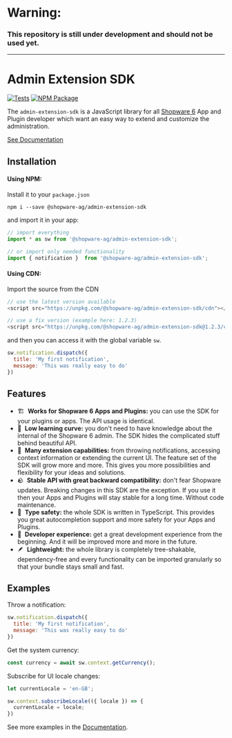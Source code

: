 # Warning:
### This repository is still under development and should not be used yet.
 
--------

# Admin Extension SDK
[![Tests](https://github.com/shopware/admin-extension-sdk/actions/workflows/tests.yml/badge.svg)](https://github.com/shopware/admin-extension-sdk/actions/workflows/tests.yml)
[![NPM Package](https://img.shields.io/npm/v/@shopware-ag/admin-extension-sdk)](https://www.npmjs.com/package/@shopware-ag/admin-extension-sdk)

The `admin-extension-sdk` is a JavaScript library for all [Shopware 6](https://github.com/shopware/platform) App and Plugin developer which want an easy way to extend and customize the administration.

[See Documentation](https://shopware.github.io/admin-extension-sdk/)

## Installation
#### Using NPM:
Install it to your `package.json`
```
npm i --save @shopware-ag/admin-extension-sdk
```

and import it in your app:
```js
// import everything
import * as sw from '@shopware-ag/admin-extension-sdk';

// or import only needed functionality
import { notification }  from '@shopware-ag/admin-extension-sdk';
```

#### Using CDN:
Import the source from the CDN

```js
// use the latest version available
<script src="https://unpkg.com/@shopware-ag/admin-extension-sdk/cdn"></script>

// use a fix version (example here: 1.2.3)
<script src="https://unpkg.com/@shopware-ag/admin-extension-sdk@1.2.3/cdn"></script>
```

and then you can access it with the global variable `sw`.

```js
sw.notification.dispatch({
  title: 'My first notification',
  message: 'This was really easy to do'
})
```

## Features
- 🏗  **Works for Shopware 6 Apps and Plugins:** you can use the SDK for your plugins or apps. The API usage is identical.
- 🎢  **Low learning curve:** you don't need to have knowledge about the internal of the Shopware 6 admin. The SDK hides the complicated stuff behind beautiful API.
- 🧰  **Many extension capabilities:** from throwing notifications, accessing context information or extending the current UI. The feature set of the SDK will grow more and more. This gives you more possibilities and flexibility for your ideas and solutions.
- 🪨  **Stable API with great backward compatibility:** don't fear Shopware updates. Breaking changes in this SDK are the exception. If you use it then your Apps and Plugins will stay stable for a long time. Without code maintenance.
- 🧭  **Type safety:** the whole SDK is written in TypeScript. This provides you great autocompletion support and more safety for your Apps and Plugins.
- 💙  **Developer experience:** get a great development experience from the beginning. And it will be improved more and more in the future.
- 🪶  **Lightweight:** the whole library is completely tree-shakable, dependency-free and every functionality can be imported granularly so that your bundle stays small and fast.

## Examples

Throw a notification:
```js
sw.notification.dispatch({
  title: 'My first notification',
  message: 'This was really easy to do'
})
```

Get the system currency:
```js
const currency = await sw.context.getCurrency();
```

Subscribe for UI locale changes:
```js
let currentLocale = 'en-GB';

sw.context.subscribeLocale(({ locale }) => {
  currentLocale = locale;
})
```

See more examples in the [Documentation](https://shopware.github.io/admin-extension-sdk/).